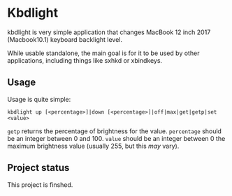 Kbdlight
========

kbdlight is very simple application that changes MacBook 12 inch 2017 (Macbook10.1) keyboard
backlight level.

While usable standalone, the main goal is for it to be used by other
applications, including things like sxhkd or xbindkeys.

Usage
-----
Usage is quite simple:

    kbdlight up [<percentage>]|down [<percentage>]|off|max|get|getp|set <value>

`getp` returns the percentage of brightness for the value.
`percentage` should be an integer between 0 and 100.
`value` should be an integer between 0 the maximum brightness value (usually
255, but this *may* vary).

Project status
--------------

This project is finshed. 
